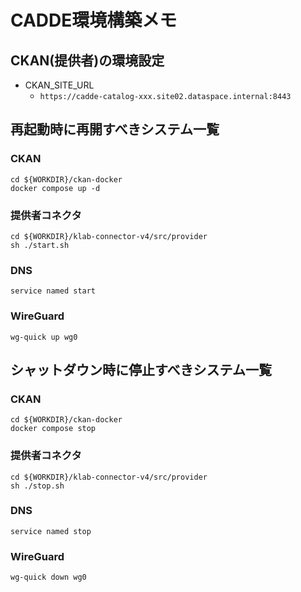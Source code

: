 # CADDE環境構築メモ
## CKAN(提供者)の環境設定
- CKAN_SITE_URL
  - `https://cadde-catalog-xxx.site02.dataspace.internal:8443`

## 再起動時に再開すべきシステム一覧
### CKAN
```
cd ${WORKDIR}/ckan-docker
docker compose up -d
```
### 提供者コネクタ
```
cd ${WORKDIR}/klab-connector-v4/src/provider
sh ./start.sh
```

### DNS
```
service named start
```
### WireGuard
```
wg-quick up wg0
```

## シャットダウン時に停止すべきシステム一覧
### CKAN
```
cd ${WORKDIR}/ckan-docker
docker compose stop
```

### 提供者コネクタ
```
cd ${WORKDIR}/klab-connector-v4/src/provider
sh ./stop.sh
```

### DNS
```
service named stop
```

### WireGuard
```
wg-quick down wg0
```